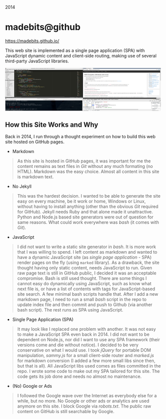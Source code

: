 2014

# madebits@github

https://madebits.github.io/

This web site is implemented as a single page application (SPA) with JavaScript dynamic content and client-side routing, making use of several third-party JavaScript libraries.

![](r/madebits.github.io/m.png)

## How this Site Works and Why

Back in 2014, I run through a thought experiment on how to build this web site hosted on GitHub pages.

* Markdown
> As this site is hosted in GitHub pages, it was important for me the content remains as text files in *Git* without any much formating (no HTML). Markdown was the easy choice. Almost all content in this site is markdown text.

* No Jekyll
> This was the hardest decision. I wanted to be able to generate the site easy on every machine, be it work or home, Windows or Linux, without having to install anything (other than the obvious *Git* required for GitHub). Jekyll needs Ruby and that alone made it unattractive. Python and Node.js based site generators were out of question for same reasons. What could work everywhere was *bash* (it comes with *Git*).

* JavaScript
> I did not want to write a static site generator in *bash*. It is more work that I was willing to spend. I left content as markdown and wanted to have a dynamic JavaScript site (as *single page application* - SPA) render pages on the fly (using `marked` library). As a drawback, the site thought having only static content, needs JavaScript to run. Given raw page text is still in GitHub public, I decided it was an acceptable compromise.
> Bash is still used thought. There are some things I cannot easy do dynamically using JavaScript, such as know what next file is, or have a list of contents with tags for JavaScript-based site search. A few minimal bash scripts handle that. After I add a new markdown page, I need to run a small *bash* script in the repo to update index file and then commit and push to Github (via another bash script). The rest runs as SPA using JavaScript.

* Single Page Application (SPA)
> It may look like I replaced one problem with another. It was not easy to make a JavaScript SPA even back in 2014. I did not want to be dependent on Node.js, nor did I want to use any SPA framework (their versions come and die without notice). I decided to be very conservative on what I would use. I took *jQuery* for portable DOM manipulation, *sammy.js* for a small client-side router and *marked.js* for markdown conversion (I added a few more small libs since then, but that is all). All JavaScript libs used comes as files committed in the repo. I wrote some code to make out my SPA tailored for this site. The code gets its job done and needs no almost no maintenance.

* (No) Google or Ads
> I followed the Google wave over the Internet as everybody else for a while, but no more. No Google or other ads or analytics are used anymore on this site. I block Google via *robots.txt*. The public raw content on GitHub is still searchable by Google.
